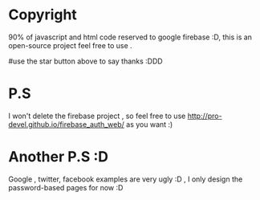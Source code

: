 # Copyright

90% of javascript and html code reserved to google firebase :D, this is an open-source project feel free to use .

#use the star button above to say thanks :DDD

# P.S
I won't delete the firebase project , so feel free to use http://pro-devel.github.io/firebase_auth_web/  as you want :)

# Another P.S :D

Google , twitter, facebook examples are very ugly :D , I only design the password-based pages  for now :D
